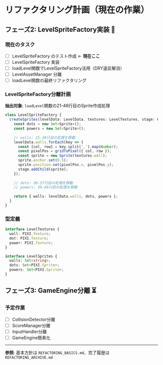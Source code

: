 # リファクタリング計画（現在の作業）

## フェーズ2: LevelSpriteFactory実装 🚧

### 現在のタスク
- [ ] LevelSpriteFactory のテスト作成 ← **現在ここ**
- [ ] LevelSpriteFactory 実装  
- [ ] loadLevel関数でLevelSpriteFactory活用（DRY違反解消）
- [ ] LevelAssetManager 分離
- [ ] loadLevel関数の最終リファクタリング

### LevelSpriteFactory分離計画

**抽出対象**: `loadLevel`関数の21-46行目のSprite作成処理

```typescript
class LevelSpriteFactory {
  createSprites(levelData: LevelData, textures: LevelTextures, stage: Container): LevelSprites {
    const dots = new Set<Sprite>();
    const powers = new Set<Sprite>();
    
    // walls: 21-28行目の処理を移動
    levelData.walls.forEach(key => {
      const [col, row] = key.split(',').map(Number);
      const pixelPos = gridToPixel({ col, row });
      const sprite = new Sprite(textures.wall);
      sprite.anchor.set(0.5);
      sprite.position.set(pixelPos.x, pixelPos.y);
      stage.addChild(sprite);
    });
    
    // dots: 30-37行目の処理を移動
    // powers: 39-46行目の処理を移動
    
    return { walls: levelData.walls, dots, powers };
  }
}
```

### 型定義
```typescript
interface LevelTextures {
  wall: PIXI.Texture;
  dot: PIXI.Texture;
  power: PIXI.Texture;
}

interface LevelSprites {
  walls: Set<string>;
  dots: Set<PIXI.Sprite>;
  powers: Set<PIXI.Sprite>;
}
```

## フェーズ3: GameEngine分離 ⏳

### 予定作業
- [ ] CollisionDetector分離
- [ ] ScoreManager分離  
- [ ] InputHandler分離
- [ ] GameEngine簡素化

---

**参照**: 基本方針は `REFACTORING_BASICS.md`、完了履歴は `REFACTORING_ARCHIVE.md`